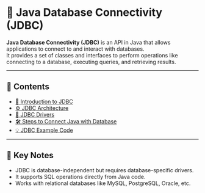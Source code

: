 # 💾 Java Database Connectivity (JDBC)

**Java Database Connectivity (JDBC)** is an API in Java that allows applications to connect to and interact with databases.  
It provides a set of classes and interfaces to perform operations like connecting to a database, executing queries, and retrieving results.

---

## 📂 Contents

- [📖 Introduction to JDBC](./1_Introduction_to_JDBC.md)  
- [⚙ JDBC Architecture](./2_JDBC_Architecture.md)  
- [🔌 JDBC Drivers](./3_JDBC_Drivers.md)  
- [🛠 Steps to Connect Java with Database](./4_Steps_to_Connect_JDBC.md)  
- [💡 JDBC Example Code](./5_JDBC_Example.md)  

---

## 📌 Key Notes
- JDBC is database-independent but requires database-specific drivers.
- It supports SQL operations directly from Java code.
- Works with relational databases like MySQL, PostgreSQL, Oracle, etc.
